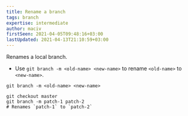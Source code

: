 ```yaml
---
title: Rename a branch
tags: branch
expertise: intermediate
author: maciv
firstSeen: 2021-04-05T09:48:16+03:00
lastUpdated: 2021-04-13T21:10:59+03:00
---
```


Renames a local branch.

- Use `git branch -m <old-name> <new-name>` to rename `<old-name>` to `<new-name>`.

```shell
git branch -m <old-name> <new-name>
```

```shell
git checkout master
git branch -m patch-1 patch-2
# Renames `patch-1` to `patch-2`
```
